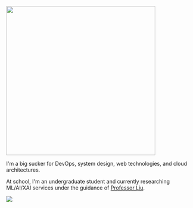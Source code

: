<img width="400" src="https://user-images.githubusercontent.com/37283437/203468920-67b56724-b8f5-4e71-94c6-cdd053ea93d3.png"/>

I'm a big sucker for DevOps, system design, web technologies, and cloud architectures.

At school, I'm an undergraduate student and currently researching ML/AI/XAI services under the guidance of [Professor Liu](https://users.encs.concordia.ca/~liu).

![](https://komarev.com/ghpvc/?username=aaanh)
